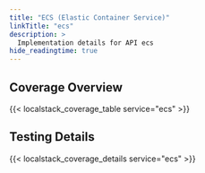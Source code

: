 ```yaml
---
title: "ECS (Elastic Container Service)"
linkTitle: "ecs"
description: >
  Implementation details for API ecs
hide_readingtime: true
---
```


## Coverage Overview
{{< localstack_coverage_table service="ecs" >}}

## Testing Details
{{< localstack_coverage_details service="ecs" >}}
